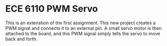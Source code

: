# ECE 6110 PWM Servo 
 This is an extenstion of the first assignment. This new project creates a PWM signal and connects it to an external pin. A small servo motor is then attached to the board, and this PWM signal simply tells the servo to move back and forth.
